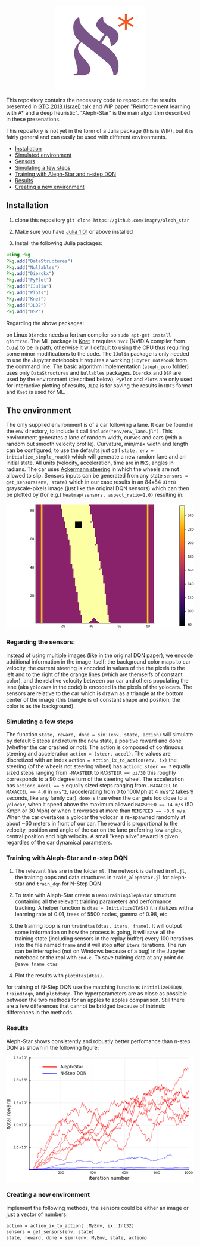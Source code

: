 <div align="center">
  <img src="images/aleph_star_logo.png">
</div>

This repository contains the necessary code to reproduce the results presented in [GTC 2018 (Israel)](https://www.nvidia.com/en-il/gtc/) talk and WIP paper "Reinforcement learning with A* and a deep heuristic". "Aleph-Star" is the main algorithm described in these presenations.

This repository is not yet in the form of a Julia package (this is WIP), but it is fairly general and can easily be used with different environments.

   * [Installation](#installation)
   * [Simulated environment](#the-environment)
   * [Sensors](#regarding-the-sensors)
   * [Simulating a few steps](#simulating-a-few-steps)
   * [Training with Aleph-Star and n-step DQN](#training-with-aleph-star-and-n-step-dqn)
   * [Results](#results)
   * [Creating a new environment](#creating-a-new-environment)


## Installation

1. clone this repository `git clone https://github.com/imagry/aleph_star`

2. Make sure you have [Julia 1.01](https://julialang.org/downloads/) or above installed

3. Install the following Julia packages:

```Julia
using Pkg
Pkg.add("DataStructures")
Pkg.add("Nullables")
Pkg.add("Dierckx")
Pkg.add("PyPlot")
Pkg.add("IJulia")
Pkg.add("Plots")
Pkg.add("Knet")
Pkg.add("JLD2")
Pkg.add("DSP")
```

Regarding the above packages:

on Linux `Dierckx` needs a fortran compiler so `sudo apt-get install gfortran`. The ML package is [Knet](https://github.com/denizyuret/Knet.jl) it requires `nvcc` (NVIDIA compiler from `Cuda`) to be in path, otherwise it will default to using the CPU thus requiring some minor modifications to the code. The `IJulia` package is only needed to use the Jupyter notebooks it requires a working `jupyter notebook` from the command line. The basic algorithm implementation (`aleph_zero` folder) uses only `DataStructures` and `Nullables` packages. `Dierckx` and `DSP` are used by the environment (described below), `PyPlot` and `Plots` are only used for interactive plotting of results, `JLD2` is for saving the results in `HDF5` format and `Knet` is used for ML.

## The environment

The only supplied environment is of a car following a lane. It can be found in the `env` directory, to include it call `include("env/env_lane.jl")`. This environment generates a lane of random width, curves and cars (with a random but smooth velocity profile). Curvature, min/max width and length can be configured, to use the defaults just call `state, env = initialize_simple_road()` which will generate a new random lane and an initial state. All units (velocity, acceleration, time are in `MKS`, angles in radians. The car uses [Ackermann steering](https://en.wikipedia.org/wiki/Ackermann_steering_geometry) in which the wheels are not allowed to slip. Sensors inputs can be generated from any state `sensors = get_sensors(env, state)` which in our case results in an 84x84 `UInt8` grayscale-pixels image (just like the original DQN sensors) which can then be plotted by (for e.g.) `heatmap(sensors, aspect_ratio=1.0)` resulting in:

![sensors](images/sensors.png)

### Regarding the sensors:

instead of using multiple images (like in the original DQN paper), we encode additional information in the image itself: the background color maps to car velocity, the current steering is encoded in values of the the pixels to the left and to the right of the orange lines (which are themselfs of constant color), and the relative velocity between our car and others populating the lane (aka `yolocars` in the code) is encoded in the pixels of the yolocars. The sensors are relative to the car which is drawn as a triangle at the bottom center of the image (this triangle is of constant shape and position, the color is as the background).

### Simulating a few steps

The function `state, reward, done = sim!(env, state, action)` will simulate by default 5 steps and return the new state, a positive reward and done (whether the car crashed or not). The action is composed of continuous steering and acceleration `action = (steer, accel)`. The values are discretized with an index `action = action_ix_to_action(env, ix)` the steering (of the wheels not steering wheel) has `actionc_steer == 7` equally sized steps ranging from `-MAXSTEER` to `MAXSTEER == pi/30` this roughly corresponds to a 90 degree turn of the steering wheel. The acceleration has `actionc_accel == 5` equally sized steps ranging from `-MAXACCEL` to `MAXACCEL == 4.0` in `m/s^2`, (accelerating from 0 to 100Mph at 4 m/s^2 takes 9 seconds, like any family car). `done` is true when the car gets too close to a `yolocar`, when it speed above the maximum allowed `MAXSPEED == 14 m/s` (50 Kmph or 30 Mph) or when it reverses at more than `MINSPEED == -0.9 m/s`. When the car overtakes a yolocar the yolocar is re-spawned randomly at about ~60 meters in front of our car. The reward is proportional to the velocity, position and angle of the car on the lane preferring low angles, central position and high velocity. A small "keep alive" reward is given regardles of the car dynamical parameters.

### Training with Aleph-Star and n-step DQN

1. The relevant files are in the folder `ml`. The network is defined in `ml.jl`, the training oops and data structures in `train_alephstar.jl` for aleph-star and `train_dqn` for N-Step DQN

2. To train with Aleph-Star create a `DemoTrainingAlephStar` structure containing all the relevant training parameters and performance tracking. A helper function is `dtas = InitializeDTAS()` it initializes with a learning rate of 0.01, trees of 5500 nodes, gamma of 0.98, etc.

2. the training loop is run `traindtas(dtas, iters, fname)`. It will output some imformation on how the process is going, it will save all the training state (including sensors in the replay buffer) every 100 iterations into the file named `fname` and it will stop after `iters` iterations. The run can be interrupted (not on Windows because of a bug) in the Jupyter notebook or the repl with `cmd-c`. To save training data at any point do `@save fname dtas`

3. Plot the results with `plotdtas(dtas)`.

for training of N-Step DQN use the matching functions `InitializeDTDQN`, `traindtdqn`, and `plotdtdqn`. The hyperparameters are as close as possible between the two methods for an apples to apples comparison. Still there are a few differences that cannot be bridged because of intrinsic differences in the methods.

### Results

Aleph-Star shows consistently and robustly better perfomance than n-step DQN as shown in the following figure:

![results](images/results.png)

### Creating a new environment

Implement the following methods, the sensors could be either an image or just a vector of numbers:

```
action = action_ix_to_action(::MyEnv, ix::Int32)
sensors = get_sensors(env, state)
state, reward, done = sim!(env::MyEnv, state, action)
```














